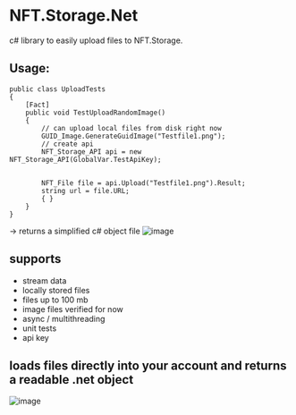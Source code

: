 # NFT.Storage.Net
c# library to easily upload files to NFT.Storage.
## Usage:
```
public class UploadTests
{
    [Fact]
    public void TestUploadRandomImage()
    {   
        // can upload local files from disk right now
        GUID_Image.GenerateGuidImage("Testfile1.png");
        // create api
        NFT_Storage_API api = new NFT_Storage_API(GlobalVar.TestApiKey);
        
        
        NFT_File file = api.Upload("Testfile1.png").Result;
        string url = file.URL;
        { }
    }
}
```
-> returns a simplified c# object file
![image](https://user-images.githubusercontent.com/117320700/203652251-68b6fdd9-ed73-4e2d-82d4-c2542629ecd6.png)


## supports
- stream data
- locally stored files
- files up to 100 mb
- image files verified for now
- async / multithreading
- unit tests
- api key

## loads files directly into your account and returns a readable .net object
![image](https://user-images.githubusercontent.com/117320700/203649841-7abd43d6-4c4a-44be-abdc-ddf5ae5ecc0e.png)
